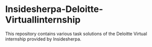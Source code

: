 # Insidesherpa-Deloitte-VirtualIinternship
This repository contains various task solutions of the Deloitte Virtual internship provided by Insidesherpa.
